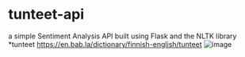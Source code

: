 # tunteet-api
a simple Sentiment Analysis API built using Flask and the NLTK library
*tunteet https://en.bab.la/dictionary/finnish-english/tunteet 
![image](https://github.com/birol-coskun/tunteet-api/assets/53432437/966d3047-e7a6-4cb9-be75-b9425c3e2c24)
